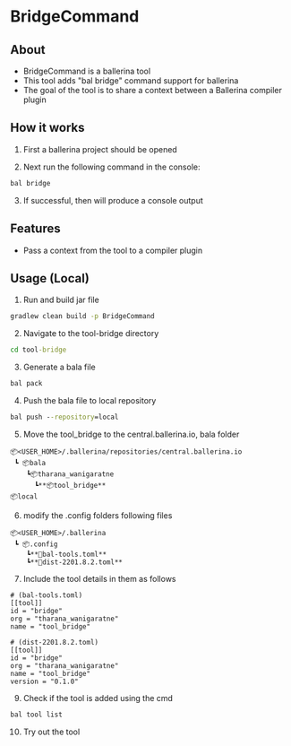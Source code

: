 # BridgeCommand

## About

- BridgeCommand is a ballerina tool
- This tool adds "bal bridge" command support for ballerina
- The goal of the tool is to share a context between a Ballerina compiler plugin

## How it works

1. First a ballerina project should be opened

2. Next run the following command in the console:

```cmd
bal bridge
```

3. If successful, then will produce a console output

## Features

- Pass a context from the tool to a compiler plugin

## Usage (Local)

1. Run and build jar file

```cmd
gradlew clean build -p BridgeCommand
```

2. Navigate to the tool-bridge directory

```cmd
cd tool-bridge
```

3. Generate a bala file

```cmd
bal pack
```

4. Push the bala file to local repository

```cmd
bal push --repository=local
```

5. Move the tool_bridge to the central.ballerina.io, bala folder

```
📦<USER_HOME>/.ballerina/repositories/central.ballerina.io
 ┗ 📦bala
    ┗📦tharana_wanigaratne
      ┗**📦tool_bridge**
📦local
```

6. modify the .config folders following files

```
📦<USER_HOME>/.ballerina
 ┗ 📦.config
    ┗**📜bal-tools.toml**
    ┗**📜dist-2201.8.2.toml**
```

7. Include the tool details in them as follows

```
# (bal-tools.toml)
[[tool]]
id = "bridge"
org = "tharana_wanigaratne"
name = "tool_bridge"
```

```
# (dist-2201.8.2.toml)
[[tool]]
id = "bridge"
org = "tharana_wanigaratne"
name = "tool_bridge"
version = "0.1.0"
```

9. Check if the tool is added using the cmd

```cmd
bal tool list
```

10. Try out the tool